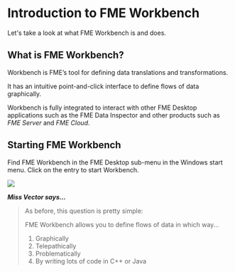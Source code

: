 # Introduction to FME Workbench #
Let's take a look at what FME Workbench is and does.

## What is FME Workbench? ##
Workbench is FME’s tool for defining data translations and transformations.

It has an intuitive point-and-click interface to define flows of data graphically.

Workbench is fully integrated to interact with other FME Desktop applications such as the FME Data Inspector and other products such as *FME Server* and *FME Cloud*.

## Starting FME Workbench ##
Find FME Workbench in the FME Desktop sub-menu in the Windows start menu. Click on the entry to start Workbench.

![](https://raw.githubusercontent.com/FMEEvangelist/FME-Desktop-Basic-Training-Manual-Images/master/Img1.6.StartingWorkbench.png)

***Miss Vector says…***

> As before, this question is pretty simple: 
> 
> FME Workbench allows you to define flows of data in which way...
>
> 1. Graphically
> 2. Telepathically
> 3. Problematically
> 4. By writing lots of code in C++ or Java
